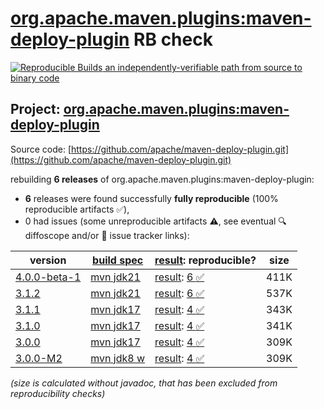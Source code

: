 [org.apache.maven.plugins:maven-deploy-plugin](https://central.sonatype.com/artifact/org.apache.maven.plugins/maven-deploy-plugin/versions) RB check
=======

[![Reproducible Builds](https://reproducible-builds.org/images/logos/rb.svg) an independently-verifiable path from source to binary code](https://reproducible-builds.org/)

## Project: [org.apache.maven.plugins:maven-deploy-plugin](https://central.sonatype.com/artifact/org.apache.maven.plugins/maven-deploy-plugin/versions)

Source code: [https://github.com/apache/maven-deploy-plugin.git](https://github.com/apache/maven-deploy-plugin.git)

rebuilding **6 releases** of org.apache.maven.plugins:maven-deploy-plugin:
- **6** releases were found successfully **fully reproducible** (100% reproducible artifacts :white_check_mark:),
- 0 had issues (some unreproducible artifacts :warning:, see eventual :mag: diffoscope and/or :memo: issue tracker links):

| version | [build spec](/BUILDSPEC.md) | [result](https://reproducible-builds.org/docs/jvm/): reproducible? | size |
| -- | --------- | ------ | -- |
| [4.0.0-beta-1](https://central.sonatype.com/artifact/org.apache.maven.plugins/maven-deploy-plugin/4.0.0-beta-1/pom) | [mvn jdk21](maven-deploy-plugin-4.0.0-beta-1.buildspec) | [result](maven-deploy-plugin-4.0.0-beta-1.buildinfo): [6 :white_check_mark: ](maven-deploy-plugin-4.0.0-beta-1.buildcompare) | 411K |
| [3.1.2](https://central.sonatype.com/artifact/org.apache.maven.plugins/maven-deploy-plugin/3.1.2/pom) | [mvn jdk21](maven-deploy-plugin-3.1.2.buildspec) | [result](maven-deploy-plugin-3.1.2.buildinfo): [6 :white_check_mark: ](maven-deploy-plugin-3.1.2.buildcompare) | 537K |
| [3.1.1](https://central.sonatype.com/artifact/org.apache.maven.plugins/maven-deploy-plugin/3.1.1/pom) | [mvn jdk17](maven-deploy-plugin-3.1.1.buildspec) | [result](maven-deploy-plugin-3.1.1.buildinfo): [4 :white_check_mark: ](maven-deploy-plugin-3.1.1.buildcompare) | 343K |
| [3.1.0](https://central.sonatype.com/artifact/org.apache.maven.plugins/maven-deploy-plugin/3.1.0/pom) | [mvn jdk17](maven-deploy-plugin-3.1.0.buildspec) | [result](maven-deploy-plugin-3.1.0.buildinfo): [4 :white_check_mark: ](maven-deploy-plugin-3.1.0.buildcompare) | 341K |
| [3.0.0](https://central.sonatype.com/artifact/org.apache.maven.plugins/maven-deploy-plugin/3.0.0/pom) | [mvn jdk17](maven-deploy-plugin-3.0.0.buildspec) | [result](maven-deploy-plugin-3.0.0.buildinfo): [4 :white_check_mark: ](maven-deploy-plugin-3.0.0.buildcompare) | 309K |
| [3.0.0-M2](https://central.sonatype.com/artifact/org.apache.maven.plugins/maven-deploy-plugin/3.0.0-M2/pom) | [mvn jdk8 w](maven-deploy-plugin-3.0.0-M2.buildspec) | [result](maven-deploy-plugin-3.0.0-M2.buildinfo): [4 :white_check_mark: ](maven-deploy-plugin-3.0.0-M2.buildcompare) | 309K |

<i>(size is calculated without javadoc, that has been excluded from reproducibility checks)</i>
